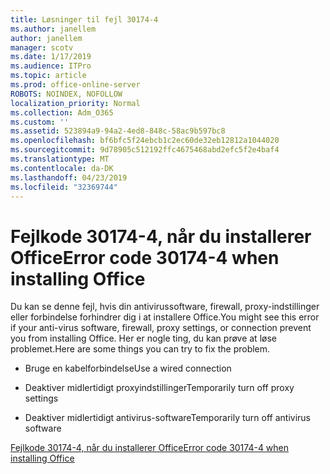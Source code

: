 ```yaml
---
title: Løsninger til fejl 30174-4
ms.author: janellem
author: janellem
manager: scotv
ms.date: 1/17/2019
ms.audience: ITPro
ms.topic: article
ms.prod: office-online-server
ROBOTS: NOINDEX, NOFOLLOW
localization_priority: Normal
ms.collection: Adm_O365
ms.custom: ''
ms.assetid: 523894a9-94a2-4ed8-848c-58ac9b597bc8
ms.openlocfilehash: bf6bfc5f24ebcb1c2ec60de32eb12812a1044020
ms.sourcegitcommit: 9d78905c512192ffc4675468abd2efc5f2e4baf4
ms.translationtype: MT
ms.contentlocale: da-DK
ms.lasthandoff: 04/23/2019
ms.locfileid: "32369744"
---
```

# <a name="error-code-30174-4-when-installing-office"></a><span data-ttu-id="bd5e5-102">Fejlkode 30174-4, når du installerer Office</span><span class="sxs-lookup"><span data-stu-id="bd5e5-102">Error code 30174-4 when installing Office</span></span>

<span data-ttu-id="bd5e5-103">Du kan se denne fejl, hvis din antivirussoftware, firewall, proxy-indstillinger eller forbindelse forhindrer dig i at installere Office.</span><span class="sxs-lookup"><span data-stu-id="bd5e5-103">You might see this error if your anti-virus software, firewall, proxy settings, or connection prevent you from installing Office.</span></span> <span data-ttu-id="bd5e5-104">Her er nogle ting, du kan prøve at løse problemet.</span><span class="sxs-lookup"><span data-stu-id="bd5e5-104">Here are some things you can try to fix the problem.</span></span>
  
- <span data-ttu-id="bd5e5-105">Bruge en kabelforbindelse</span><span class="sxs-lookup"><span data-stu-id="bd5e5-105">Use a wired connection</span></span>
    
- <span data-ttu-id="bd5e5-106">Deaktiver midlertidigt proxyindstillinger</span><span class="sxs-lookup"><span data-stu-id="bd5e5-106">Temporarily turn off proxy settings</span></span>
    
- <span data-ttu-id="bd5e5-107">Deaktiver midlertidigt antivirus-software</span><span class="sxs-lookup"><span data-stu-id="bd5e5-107">Temporarily turn off antivirus software</span></span>
    
[<span data-ttu-id="bd5e5-108">Fejlkode 30174-4, når du installerer Office</span><span class="sxs-lookup"><span data-stu-id="bd5e5-108">Error code 30174-4 when installing Office</span></span>](https://support.office.com/article/5d5551db-266f-47b3-93fc-d51c2e8f4c0b?wt.mc_id=Alchemy_ClientDIA)
  

